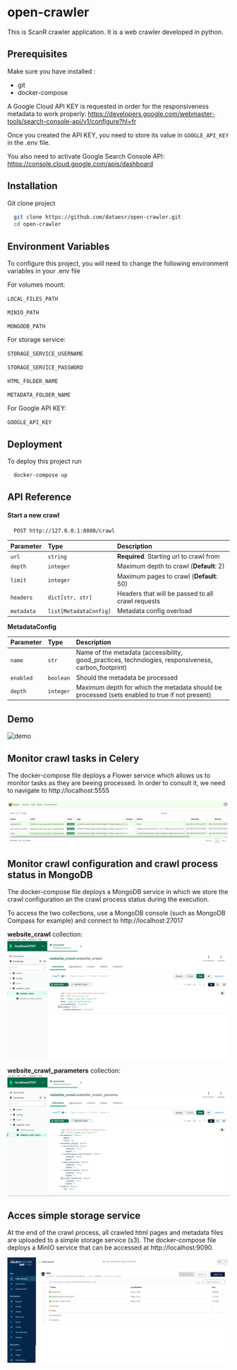 # open-crawler

This is ScanR crawler application. It is a web crawler developed in python.
## Prerequisites

Make sure you have installed :

* git
* docker-compose

A Google Cloud API KEY is requested in order for the responsiveness metadata to work properly:
https://developers.google.com/webmaster-tools/search-console-api/v1/configure?hl=fr

Once you created the API KEY, you need to store its value in `GOOGLE_API_KEY` in the .env file.

You also need to activate Google Search Console API: https://console.cloud.google.com/apis/dashboard

## Installation

Git clone project

```bash
  git clone https://github.com/dataesr/open-crawler.git
  cd open-crawler
```
    
## Environment Variables

To configure this project, you will need to change the following environment variables in your .env file

For volumes mount:

`LOCAL_FILES_PATH`

`MINIO_PATH`

`MONGODB_PATH`

For storage service:

`STORAGE_SERVICE_USERNAME`

`STORAGE_SERVICE_PASSWORD`

`HTML_FOLDER_NAME`

`METADATA_FOLDER_NAME`

For Google API KEY:

`GOOGLE_API_KEY`

## Deployment

To deploy this project run

```bash
  docker-compose up
```


## API Reference

#### Start a new crawl

```http
  POST http://127.0.0.1:8080/crawl
```

| Parameter | Type     | Description                |
| :-------- | :------- | :------------------------- |
| `url` | `string` | **Required**. Starting url to crawl from |
| `depth` | `integer` | Maximum depth to crawl (**Default**: 2) |
| `limit` | `integer` | Maximum pages to crawl (**Default**: 50) |
| `headers` | `dict[str, str]` | Headers that will be passed to all crawl requests |
| `metadata` | `list[MetadataConfig]` | Metadata config overload |

**MetadataConfig**

| Parameter | Type     | Description                |
| :-------- | :------- | :------------------------- |
| `name` | `str` | Name of the metadata (accessibility, good_practices, technologies, responsiveness, carbon_footprint) |
| `enabled` | `boolean` | Should the metadata be processed |
| `depth` | `integer` | Maximum depth for which the metadata should be processed (sets enabled to true if not present)|



## Demo

![demo](./demo/demo.gif)


## Monitor crawl tasks in Celery

The docker-compose file deploys a Flower service which allows us to monitor tasks as they are beeing processed.
In order to consult it, we need to navigate to http://localhost:5555

![flower](./demo/flower.png)


## Monitor crawl configuration and crawl process status in MongoDB 

The docker-compose file deploys a MongoDB service in which we store the crawl configuration an the crawl process status during the execution.

To access the two collections, use a MongoDB console (such as MongoDB Compass for example) and connect to http://localhost:27017

**website_crawl** collection:
![mongodb_process](./demo/mongodb_crawl_progression.png)

**website_crawl_parameters** collection:
![mongodb_config](./demo/mongodb_crawl_configuration.png)


## Acces simple storage service

At the end of the crawl process, all crawled html pages and metadata files are uploaded to a simple storage service (s3).
The docker-compose file deploys a MinIO service that can be accessed at http://localhost:9090.

![minio](./demo/minio.png)